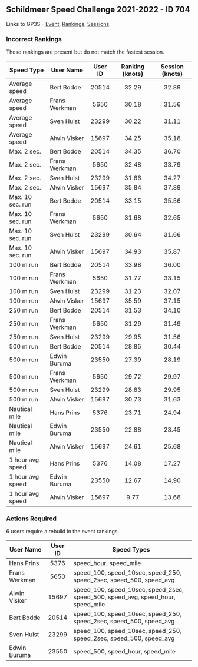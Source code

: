## Schildmeer Speed Challenge 2021-2022 - ID 704

Links to GP3S - [Event](https://www.gps-speedsurfing.com/default.aspx?mnu=event&val=704), [Rankings](https://www.gps-speedsurfing.com/default.aspx?mnu=eventranking&val=704), [Sessions](https://www.gps-speedsurfing.com/default.aspx?mnu=eventsessions&val=704)

### Incorrect Rankings

These rankings are present but do not match the fastest session.

| Speed Type | User Name | User ID | Ranking (knots) | Session (knots) |
| ---------- | --------- | :-----: | :-------------: | :-------------: |
| Average speed | Bert Bodde | 20514 | 32.29 | 32.89 |
| Average speed | Frans Werkman | 5650 | 30.18 | 31.56 |
| Average speed | Sven Hulst | 23299 | 30.22 | 31.11 |
| Average speed | Alwin Visker | 15697 | 34.25 | 35.18 |
| Max. 2 sec. | Bert Bodde | 20514 | 34.35 | 36.70 |
| Max. 2 sec. | Frans Werkman | 5650 | 32.48 | 33.79 |
| Max. 2 sec. | Sven Hulst | 23299 | 31.66 | 34.27 |
| Max. 2 sec. | Alwin Visker | 15697 | 35.84 | 37.89 |
| Max. 10 sec. run | Bert Bodde | 20514 | 33.15 | 35.56 |
| Max. 10 sec. run | Frans Werkman | 5650 | 31.68 | 32.65 |
| Max. 10 sec. run | Sven Hulst | 23299 | 30.64 | 31.66 |
| Max. 10 sec. run | Alwin Visker | 15697 | 34.93 | 35.87 |
| 100 m run | Bert Bodde | 20514 | 33.98 | 36.00 |
| 100 m run | Frans Werkman | 5650 | 31.77 | 33.15 |
| 100 m run | Sven Hulst | 23299 | 31.23 | 32.07 |
| 100 m run | Alwin Visker | 15697 | 35.59 | 37.15 |
| 250 m run | Bert Bodde | 20514 | 31.53 | 34.10 |
| 250 m run | Frans Werkman | 5650 | 31.29 | 31.49 |
| 250 m run | Sven Hulst | 23299 | 29.95 | 31.56 |
| 500 m run | Bert Bodde | 20514 | 28.85 | 30.44 |
| 500 m run | Edwin Buruma | 23550 | 27.39 | 28.19 |
| 500 m run | Frans Werkman | 5650 | 29.72 | 29.97 |
| 500 m run | Sven Hulst | 23299 | 28.83 | 29.95 |
| 500 m run | Alwin Visker | 15697 | 30.73 | 31.63 |
| Nautical mile | Hans Prins | 5376 | 23.71 | 24.94 |
| Nautical mile | Edwin Buruma | 23550 | 22.88 | 23.45 |
| Nautical mile | Alwin Visker | 15697 | 24.61 | 25.68 |
| 1 hour avg speed | Hans Prins | 5376 | 14.08 | 17.27 |
| 1 hour avg speed | Edwin Buruma | 23550 | 12.67 | 14.90 |
| 1 hour avg speed | Alwin Visker | 15697 | 9.77 | 13.68 |

### Actions Required

6 users require a rebuild in the event rankings.

| User Name | User ID | Speed Types |
| --------- | :-----: | ----------- |
| Hans Prins | 5376 | speed_hour, speed_mile |
| Frans Werkman | 5650 | speed_100, speed_10sec, speed_250, speed_2sec, speed_500, speed_avg |
| Alwin Visker | 15697 | speed_100, speed_10sec, speed_2sec, speed_500, speed_avg, speed_hour, speed_mile |
| Bert Bodde | 20514 | speed_100, speed_10sec, speed_250, speed_2sec, speed_500, speed_avg |
| Sven Hulst | 23299 | speed_100, speed_10sec, speed_250, speed_2sec, speed_500, speed_avg |
| Edwin Buruma | 23550 | speed_500, speed_hour, speed_mile |

